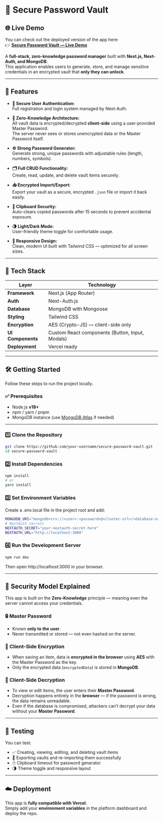 # 🔐 Secure Password Vault

## 🌐 Live Demo

You can check out the deployed version of the app here:  
👉 **[Secure Password Vault — Live Demo](https://password-vault-yczq.vercel.app/)**

A **full-stack, zero-knowledge password manager** built with **Next.js, Next-Auth, and MongoDB**.  
This application enables users to generate, store, and manage sensitive credentials in an encrypted vault that **only they can unlock**.

---

## 🚀 Features

- **🔑 Secure User Authentication:**  
  Full registration and login system managed by Next-Auth.

- **🧠 Zero-Knowledge Architecture:**  
  All vault data is encrypted/decrypted **client-side** using a user-provided Master Password.  
  The server never sees or stores unencrypted data or the Master Password itself.

- **⚙️ Strong Password Generator:**  
  Generate strong, unique passwords with adjustable rules (length, numbers, symbols).

- **🗂️ Full CRUD Functionality:**  
  Create, read, update, and delete vault items securely.

- **📥 Encrypted Import/Export:**  
  Export your vault as a secure, encrypted `.json` file or import it back easily.

- **🧹 Clipboard Security:**  
  Auto-clears copied passwords after 15 seconds to prevent accidental exposure.

- **🌗 Light/Dark Mode:**  
  User-friendly theme toggle for comfortable usage.

- **📱 Responsive Design:**  
  Clean, modern UI built with Tailwind CSS — optimized for all screen sizes.

---

## 🧰 Tech Stack

| Layer | Technology |
|--------|-------------|
| **Framework** | Next.js (App Router) |
| **Auth** | Next-Auth.js |
| **Database** | MongoDB with Mongoose |
| **Styling** | Tailwind CSS |
| **Encryption** | AES (Crypto-JS) — client-side only |
| **UI Components** | Custom React components (Button, Input, Modals) |
| **Deployment** | Vercel ready |

---

## 🛠️ Getting Started

Follow these steps to run the project locally.

### ✅ Prerequisites

- Node.js **v18+**
- npm / yarn / pnpm
- MongoDB instance (use [MongoDB Atlas](https://www.mongodb.com/atlas) if needed)

---

### 1️⃣ Clone the Repository

```bash
git clone https://github.com/your-username/secure-password-vault.git
cd secure-password-vault
```

### 2️⃣ Install Dependencies
```bash
npm install
# or
yarn install
```

### 3️⃣ Set Environment Variables

Create a .env.local file in the project root and add:

```bash
MONGODB_URI="mongodb+srv://<user>:<password>@<cluster-url>/<database-name>?retryWrites=true&w=majority"
# NextAuth secrets
NEXTAUTH_SECRET="your-nextauth-secret-here"
NEXTAUTH_URL="http://localhost:3000"
```

### 4️⃣ Run the Development Server
```bash
npm run dev
```
Then open http://localhost:3000 in your browser.


---

## 🧠 Security Model Explained

This app is built on the **Zero-Knowledge** principle — meaning even the server cannot access your credentials.

### 🔒 Master Password
- Known **only to the user**.  
- Never transmitted or stored — not even hashed on the server.

### 🔐 Client-Side Encryption
- When saving an item, data is **encrypted in the browser** using **AES** with the Master Password as the key.  
- Only the encrypted data (`encryptedData`) is stored in **MongoDB**.

### 🧩 Client-Side Decryption
- To view or edit items, the user enters their **Master Password**.  
- Decryption happens entirely in the **browser** — if the password is wrong, the data remains unreadable.  
- Even if the database is compromised, attackers can’t decrypt your data without your **Master Password**.

---

## 🧪 Testing

You can test:
- ✅ Creating, viewing, editing, and deleting vault items  
- 🔁 Exporting vaults and re-importing them successfully  
- ⏱ Clipboard timeout for password generator  
- 🌗 Theme toggle and responsive layout  

---

## ☁️ Deployment

This app is **fully compatible with Vercel**.  
Simply add your **environment variables** in the platform dashboard and deploy the repo.
